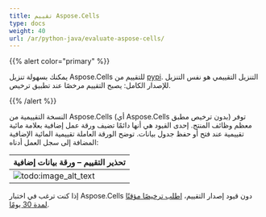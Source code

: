 ```yaml
---
title: تقييم Aspose.Cells
type: docs
weight: 40
url: /ar/python-java/evaluate-aspose-cells/
---
```


{{% alert color="primary" %}}

يمكنك بسهولة تنزيل Aspose.Cells للتقييم من [pypi](https://pypi.org/project/aspose-cells/). التنزيل التقييمي هو نفس التنزيل للإصدار الكامل: يصبح التقييم مرخصًا عند تطبيق ترخيص.

{{% /alert %}}

النسخة التقييمية من Aspose.Cells (أي Aspose.Cells بدون ترخيص مطبق) توفر معظم وظائف المنتج. إحدى القيود هي أنها دائمًا تضيف ورقة عمل إضافية بعلامة مائية تقييمية عند فتح أو حفظ جدول بيانات. توضح الورقة العاملة تقييمية المائية الإضافية المضافة إلى سجل العمل أدناه:

|**تحذير التقييم – ورقة بيانات إضافية**|
| :- |
|![todo:image_alt_text](evaluate-aspose-cells_1.png)|
إذا كنت ترغب في اختبار Aspose.Cells دون قيود إصدار التقييم، [اطلب ترخيصًا مؤقتًا لمدة 30 يومًا](https://purchase.aspose.com/temporary-license).
